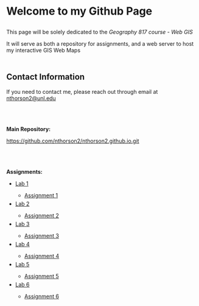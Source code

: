 <html>
	<head>
	</head>
	<body>
		<h1 style="padding-bottom: 10px;">Welcome to my Github Page</h1>
		<p>This page will be solely dedicated to the <i>Geography 817 course - Web GIS</i></p>
		<p>It will serve as both a repository for assignments, and a web server to host my interactive GIS Web Maps</p>
		<h2 style="padding-top: 20px;">Contact Information</h2>
		<p>If you need to contact me, please reach out through email at <a href="mailto:nthorson2@unl.edu">nthorson2@unl.edu</a></p>
		<p style="padding-top: 50px;"><b>Main Repository:</b></p>
		<a href="https://github.com/nthorson2/nthorson2.github.io.git">https://github.com/nthorson2/nthorson2.github.io.git</a>
		<p style="padding-top: 50px;"><b>Assignments:</b></p>
		<ul>
			<li><a href="https://github.com/nthorson2/nthorson2.github.io/blob/main/Lab1">Lab 1</a></li>
				<ul>
					<li><a href="https://nthorson2.github.io/Lab1/index.html">Assignment 1</a></li>
				</ul>
			<li style="padding-top: 5px;"><a href="https://github.com/nthorson2/nthorson2.github.io/blob/main/Lab2">Lab 2</a></li>
				<ul>
					<li><a href="https://nthorson2.github.io/Lab2/index.html">Assignment 2</a></li>
				</ul>
			<li style="padding-top: 5px;"><a href="https://github.com/nthorson2/nthorson2.github.io/blob/main/Lab3">Lab 3</a></li>
				<ul>
					<li><a href="https://nthorson2.github.io/Lab3/src/index.html">Assignment 3</a></li>
				</ul>
			<li style="padding-top: 5px;"><a href="https://github.com/nthorson2/nthorson2.github.io/blob/main/Lab4">Lab 4</a></li>
				<ul>
					<li><a href="https://nthorson2.github.io/Lab4/index.html">Assignment 4</a></li>
				</ul>
			<li style="padding-top: 5px;"><a href="https://github.com/nthorson2/nthorson2.github.io/blob/main/Lab5">Lab 5</a></li>
				<ul>
					<li><a href="https://nthorson2.github.io/Lab5/index.html">Assignment 5</a></li>
				</ul>
			<li style="padding-top: 5px;"><a href="https://github.com/nthorson2/nthorson2.github.io/blob/main/Lab6">Lab 6</a></li>
				<ul>
					<li><a href="https://nthorson2.github.io/Lab6/index.html">Assignment 6</a></li>
				</ul>
		</ul>
	</body>
</html>
